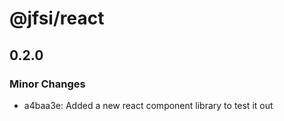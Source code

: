 # @jfsi/react

## 0.2.0

### Minor Changes

- a4baa3e: Added a new react component library to test it out
